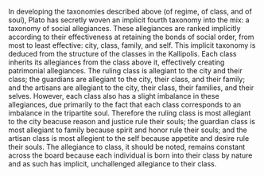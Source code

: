 In developing the taxonomies described above (of regime, of class, and of soul), Plato has secretly woven an implicit fourth taxonomy into the mix: a taxonomy of social allegiances. These allegiances are ranked implicitly according to their effectiveness at retaining the bonds of social order, from most to least effective: city, class, family, and self. This implicit taxonomy is deduced from the structure of the classes in the Kallipolis. Each class inherits its allegiances from the class above it, effectively creating patrimonial allegiances. The ruling class is allegiant to the city and their class; the guardians are allegiant to the city, their class, and their family; and the artisans are allegiant to the city, their class, their families, and their selves. However, each class also has a slight imbalance in these allegiances, due primarily to the fact that each class corresponds to an imbalance in the tripartite soul. Therefore the ruling class is most allegiant to the city beacuse reason and justice rule their souls; the guardian class is most allegiant to family because spirit and honor rule their souls; and the artisan class is most allegient to the self because appetite and desire rule their souls. The allegiance to class, it should be noted, remains constant across the board because each individual is born into their class by nature and as such has implicit, unchallenged allegiance to their class.